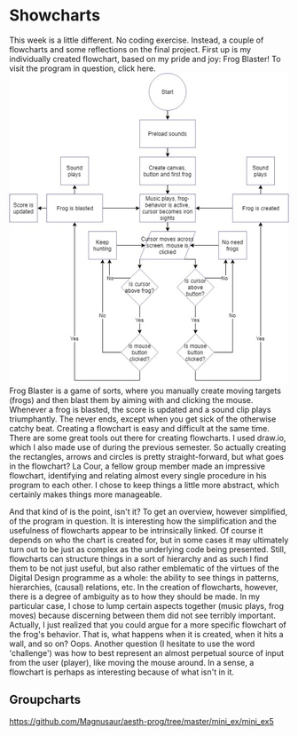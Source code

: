 # Showcharts
This week is a little different. No coding exercise. Instead, a couple of flowcharts and some reflections on the final project. First up is my individually created flowchart, based on my pride and joy: Frog Blaster! To visit the program in question, click here. 
![alt](https://github.com/Magnusaur/aesth-prog/blob/master/mini_ex/mini_ex9/frogs_chart.jpg)
Frog Blaster is a game of sorts, where you manually create moving targets (frogs) and then blast them by aiming with and clicking the mouse. Whenever a frog is blasted, the score is updated and a sound clip plays triumphantly. The never ends, except when you get sick of the otherwise catchy beat. Creating a flowchart is easy and difficult at the same time. There are some great tools out there for creating flowcharts. I used draw.io, which I also made use of during the previous semester. So actually creating the rectangles, arrows and circles is pretty straight-forward, but what goes in the flowchart? La Cour, a fellow group member made an impressive flowchart, identifying and relating almost every single procedure in his program to each other. I chose to keep things a little more abstract, which certainly makes things more manageable. 

And that kind of is the point, isn't it? To get an overview, however simplified, of the program in question. It is interesting how the simplification and the usefulness of flowcharts appear to be intrinsically linked. Of course it depends on who the chart is created for, but in some cases it may ultimately turn out to be just as complex as the underlying code being presented. Still, flowcharts can structure things in a sort of hierarchy and as such I find them to be not just useful, but also rather emblematic of the virtues of the Digital Design programme as a whole: the ability to see things in patterns, hierarchies, (causal) relations, etc. In the creation of flowcharts, however, there is a degree of ambiguity as to how they should be made. In my particular case, I chose to lump certain aspects together (music plays, frog moves) because discerning between them did not see terribly important. Actually, I just realized that you could argue for a more specific flowchart of the frog's behavior. That is, what happens when it is created, when it hits a wall, and so on? Oops. Another question (I hesitate to use the word 'challenge') was how to best represent an almost perpetual source of input from the user (player), like moving the mouse around. In a sense, a flowchart is perhaps as interesting because of what isn't in it.

## Groupcharts



https://github.com/Magnusaur/aesth-prog/tree/master/mini_ex/mini_ex5

